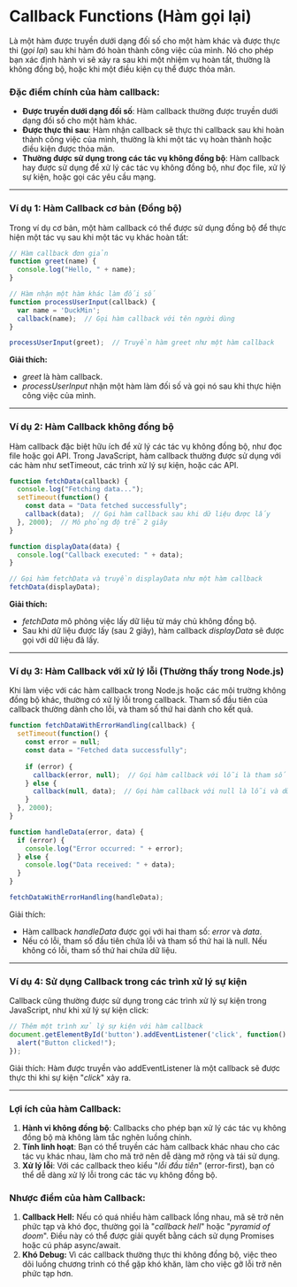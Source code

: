 # Callback Functions (Hàm gọi lại)

Là một hàm được truyền dưới dạng đối số cho một hàm khác và được thực thi (_gọi lại_) sau khi hàm đó hoàn thành công việc của mình. Nó cho phép bạn xác định hành vi sẽ xảy ra sau khi một nhiệm vụ hoàn tất, thường là không đồng bộ, hoặc khi một điều kiện cụ thể được thỏa mãn.

### **Đặc điểm chính của hàm callback:**
- **Được truyền dưới dạng đối số**: Hàm callback thường được truyền dưới dạng đối số cho một hàm khác.
- **Được thực thi sau**: Hàm nhận callback sẽ thực thi callback sau khi hoàn thành công việc của mình, thường là khi một tác vụ hoàn thành hoặc điều kiện được thỏa mãn.
- **Thường được sử dụng trong các tác vụ không đồng bộ**: Hàm callback hay được sử dụng để xử lý các tác vụ không đồng bộ, như đọc file, xử lý sự kiện, hoặc gọi các yêu cầu mạng.

---

### **Ví dụ 1: Hàm Callback cơ bản (Đồng bộ)**

Trong ví dụ cơ bản, một hàm callback có thể được sử dụng đồng bộ để thực hiện một tác vụ sau khi một tác vụ khác hoàn tất:

```Javascript
// Hàm callback đơn giản
function greet(name) {
  console.log("Hello, " + name);
}

// Hàm nhận một hàm khác làm đối số
function processUserInput(callback) {
  var name = 'DuckMin'; 
  callback(name);  // Gọi hàm callback với tên người dùng
}

processUserInput(greet);  // Truyền hàm greet như một hàm callback
```

**Giải thích:**
- _greet_ là hàm callback.
- _processUserInput_ nhận một hàm làm đối số và gọi nó sau khi thực hiện công việc của mình.

---

### **Ví dụ 2: Hàm Callback không đồng bộ**
Hàm callback đặc biệt hữu ích để xử lý các tác vụ không đồng bộ, như đọc file hoặc gọi API. Trong JavaScript, hàm callback thường được sử dụng với các hàm như setTimeout, các trình xử lý sự kiện, hoặc các API.

```Javascript
function fetchData(callback) {
  console.log("Fetching data...");
  setTimeout(function() {
    const data = "Data fetched successfully";
    callback(data);  // Gọi hàm callback sau khi dữ liệu được lấy
  }, 2000);  // Mô phỏng độ trễ 2 giây
}

function displayData(data) {
  console.log("Callback executed: " + data);
}

// Gọi hàm fetchData và truyền displayData như một hàm callback
fetchData(displayData);
```

**Giải thích:**
- _fetchData_ mô phỏng việc lấy dữ liệu từ máy chủ không đồng bộ.
- Sau khi dữ liệu được lấy (sau 2 giây), hàm callback _displayData_ sẽ được gọi với dữ liệu đã lấy.

---

### **Ví dụ 3: Hàm Callback với xử lý lỗi (Thường thấy trong Node.js)**
Khi làm việc với các hàm callback trong Node.js hoặc các môi trường không đồng bộ khác, thường có xử lý lỗi trong callback. Tham số đầu tiên của callback thường dành cho lỗi, và tham số thứ hai dành cho kết quả.

```Javascript
function fetchDataWithErrorHandling(callback) {
  setTimeout(function() {
    const error = null;
    const data = "Fetched data successfully";
    
    if (error) {
      callback(error, null);  // Gọi hàm callback với lỗi là tham số đầu tiên
    } else {
      callback(null, data);  // Gọi hàm callback với null là lỗi và dữ liệu là tham số thứ hai
    }
  }, 2000);
}

function handleData(error, data) {
  if (error) {
    console.log("Error occurred: " + error);
  } else {
    console.log("Data received: " + data);
  }
}

fetchDataWithErrorHandling(handleData);
```

Giải thích:
- Hàm callback _handleData_ được gọi với hai tham số: _error_ và _data_.
- Nếu có lỗi, tham số đầu tiên chứa lỗi và tham số thứ hai là null. Nếu không có lỗi, tham số thứ hai chứa dữ liệu.

---

### **Ví dụ 4: Sử dụng Callback trong các trình xử lý sự kiện**
Callback cũng thường được sử dụng trong các trình xử lý sự kiện trong JavaScript, như khi xử lý sự kiện click:

```Javascript
// Thêm một trình xử lý sự kiện với hàm callback
document.getElementById('button').addEventListener('click', function() {
  alert("Button clicked!");
});
```
Giải thích:
Hàm được truyền vào addEventListener là một callback sẽ được thực thi khi sự kiện "_click_" xảy ra.

---

### **Lợi ích của hàm Callback:**

1. **Hành vi không đồng bộ**: Callbacks cho phép bạn xử lý các tác vụ không đồng bộ mà không làm tắc nghẽn luồng chính.
2. **Tính linh hoạt**: Bạn có thể truyền các hàm callback khác nhau cho các tác vụ khác nhau, làm cho mã trở nên dễ dàng mở rộng và tái sử dụng.
3. **Xử lý lỗi**: Với các callback theo kiểu "_lỗi đầu tiên_" (error-first), bạn có thể dễ dàng xử lý lỗi trong các tác vụ không đồng bộ.

### **Nhược điểm của hàm Callback:**

1. **Callback Hell:** Nếu có quá nhiều hàm callback lồng nhau, mã sẽ trở nên phức tạp và khó đọc, thường gọi là "_callback hell_" hoặc "_pyramid of doom_". Điều này có thể được giải quyết bằng cách sử dụng Promises hoặc cú pháp async/await.
2. **Khó Debug:** Vì các callback thường thực thi không đồng bộ, việc theo dõi luồng chương trình có thể gặp khó khăn, làm cho việc gỡ lỗi trở nên phức tạp hơn.
